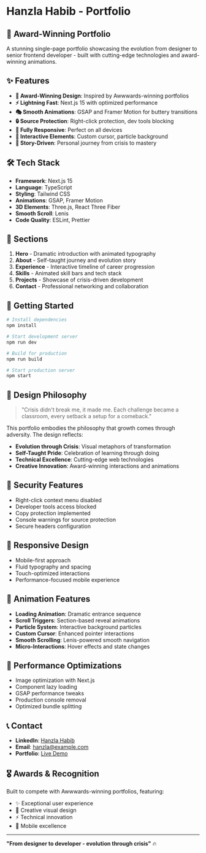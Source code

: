 # Hanzla Habib - Portfolio

## 🚀 Award-Winning Portfolio

A stunning single-page portfolio showcasing the evolution from designer to senior frontend developer - built with cutting-edge technologies and award-winning animations.

## ✨ Features

- **🎨 Award-Winning Design**: Inspired by Awwwards-winning portfolios
- **⚡ Lightning Fast**: Next.js 15 with optimized performance
- **🎭 Smooth Animations**: GSAP and Framer Motion for buttery transitions
- **🔒 Source Protection**: Right-click protection, dev tools blocking
- **📱 Fully Responsive**: Perfect on all devices
- **🎪 Interactive Elements**: Custom cursor, particle background
- **📖 Story-Driven**: Personal journey from crisis to mastery

## 🛠️ Tech Stack

- **Framework**: Next.js 15
- **Language**: TypeScript
- **Styling**: Tailwind CSS
- **Animations**: GSAP, Framer Motion
- **3D Elements**: Three.js, React Three Fiber
- **Smooth Scroll**: Lenis
- **Code Quality**: ESLint, Prettier

## 🎯 Sections

1. **Hero** - Dramatic introduction with animated typography
2. **About** - Self-taught journey and evolution story
3. **Experience** - Interactive timeline of career progression
4. **Skills** - Animated skill bars and tech stack
5. **Projects** - Showcase of crisis-driven development
6. **Contact** - Professional networking and collaboration

## 🚦 Getting Started

```bash
# Install dependencies
npm install

# Start development server
npm run dev

# Build for production
npm run build

# Start production server
npm start
```

## 🎨 Design Philosophy

> "Crisis didn't break me, it made me. Each challenge became a classroom, every setback a setup for a comeback."

This portfolio embodies the philosophy that growth comes through adversity. The design reflects:
- **Evolution through Crisis**: Visual metaphors of transformation
- **Self-Taught Pride**: Celebration of learning through doing
- **Technical Excellence**: Cutting-edge web technologies
- **Creative Innovation**: Award-winning interactions and animations

## 🔐 Security Features

- Right-click context menu disabled
- Developer tools access blocked
- Copy protection implemented
- Console warnings for source protection
- Secure headers configuration

## 📱 Responsive Design

- Mobile-first approach
- Fluid typography and spacing
- Touch-optimized interactions
- Performance-focused mobile experience

## 🎪 Animation Features

- **Loading Animation**: Dramatic entrance sequence
- **Scroll Triggers**: Section-based reveal animations
- **Particle System**: Interactive background particles
- **Custom Cursor**: Enhanced pointer interactions
- **Smooth Scrolling**: Lenis-powered smooth navigation
- **Micro-Interactions**: Hover effects and state changes

## 🚀 Performance Optimizations

- Image optimization with Next.js
- Component lazy loading
- GSAP performance tweaks
- Production console removal
- Optimized bundle splitting

## 📞 Contact

- **LinkedIn**: [Hanzla Habib](https://www.linkedin.com/in/hanzla-habib-3a3108263/)
- **Email**: hanzla@example.com
- **Portfolio**: [Live Demo](https://localhost:3000)

## 🎖️ Awards & Recognition

Built to compete with Awwwards-winning portfolios, featuring:
- ✨ Exceptional user experience
- 🎨 Creative visual design
- ⚡ Technical innovation
- 📱 Mobile excellence

---

**"From designer to developer - evolution through crisis"** 🔥